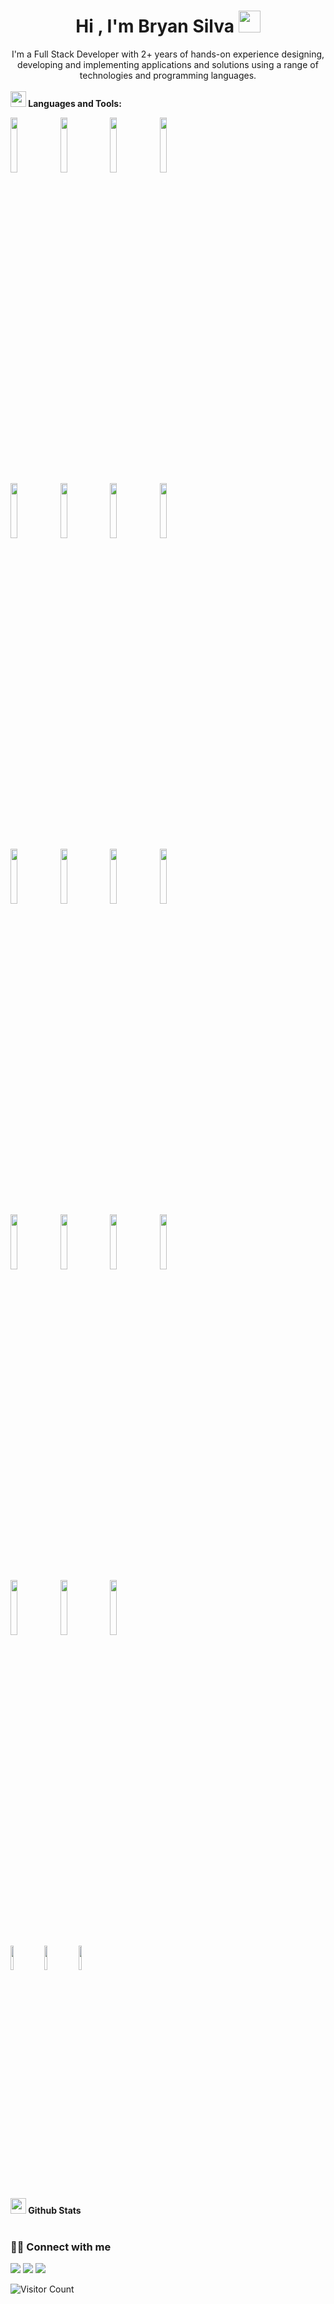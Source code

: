<div align="center">
  <h1 align="center"><b>Hi , I'm Bryan Silva </b><img src="https://media.giphy.com/media/hvRJCLFzcasrR4ia7z/giphy.gif" width="35"></h1>
  I'm a Full Stack Developer with 2+ years of hands-on experience designing, developing and implementing applications and solutions using a range of technologies and   programming languages.
  <br>
  <br>
</div>
<div>
  <img src="https://media2.giphy.com/media/QssGEmpkyEOhBCb7e1/giphy.gif?cid=ecf05e47a0n3gi1bfqntqmob8g9aid1oyj2wr3ds3mg700bl&rid=giphy.gif" width ="25"><b> Languages and Tools:</b>
  <p align="center">

  <p>
    <code><img width="15%" src="https://www.vectorlogo.zone/logos/javascript/javascript-ar21.svg"></code>
    <code><img width="15%" src="https://www.vectorlogo.zone/logos/typescriptlang/typescriptlang-ar21.svg"></code>
    <code><img width="15%" src="https://www.vectorlogo.zone/logos/python/python-ar21.svg"></code>
    <code><img width="15%" src="https://www.vectorlogo.zone/logos/reactjs/reactjs-ar21.svg"></code>
    <br />
    <code><img width="15%" src="https://www.vectorlogo.zone/logos/angular/angular-ar21.svg"></code>
    <code><img width="15%" src="https://www.vectorlogo.zone/logos/getbootstrap/getbootstrap-ar21.svg"></code>
    <code><img width="15%" src="https://www.vectorlogo.zone/logos/sass-lang/sass-lang-ar21.svg"></code>
    <code><img width="15%" src="https://www.vectorlogo.zone/logos/pocoo_flask/pocoo_flask-ar21.svg"></code>
    <br />
    <code><img width="15%" src="https://www.vectorlogo.zone/logos/jupyter/jupyter-ar21.svg"></code>
    <code><img width="15%" src="https://www.vectorlogo.zone/logos/mysql/mysql-ar21.svg"></code>
    <code><img width="15%" src="https://www.vectorlogo.zone/logos/mongodb/mongodb-ar21.svg"></code>
    <code><img width="15%" src="https://www.vectorlogo.zone/logos/git-scm/git-scm-ar21.svg"></code>
    <br />
    <code><img width="15%" src="https://www.vectorlogo.zone/logos/getpostman/getpostman-ar21.svg"></code>
    <code><img width="15%" src="https://www.vectorlogo.zone/logos/gitlab/gitlab-ar21.svg"></code>
    <code><img width="15%" src="https://www.vectorlogo.zone/logos/github/github-ar21.svg"></code>
    <code><img width="15%" src="https://www.vectorlogo.zone/logos/laravel/laravel-ar21.svg"></code>
    <br />
    <code><img width="15%" src="https://www.vectorlogo.zone/logos/php/php-ar21.svg"></code>
    <code><img width="15%" src="https://www.vectorlogo.zone/logos/trello/trello-ar21.svg"></code>
    <code><img width="15%" src="https://www.vectorlogo.zone/logos/sap/sap-ar21.svg"></code>
    <br />
    <code><img width="10%" src="https://user-images.githubusercontent.com/59575502/127426965-45da81b5-987d-4f44-b4d7-249fae487a0a.png"></code>
    <code><img width="10%" src="https://vectorwiki.com/images/6lBk3__ngrx.svg"></code>
    <code><img width="10%" src="https://www.svgrepo.com/show/303557/redux-logo.svg"></code>
  </p>
  </p>
  <img src="https://media.giphy.com/media/iY8CRBdQXODJSCERIr/giphy.gif" width="25"><b> Github Stats </b>
  <br />
<!--   <img height="155em" src="https://github-readme-stats.vercel.app/api?username=1snowth&show_icons=true&theme=slateorange&title_color=f34213&text_color=0c0c0c&icon_color=0c0c0c&locale=en&hide_border=true&bg_color=bbb8b2" alt="gabrlcj" /> -->
<!--   <img height="155em" src="https://github-readme-stats.vercel.app/api/top-langs?username=1snowth&show_icons=true&theme=slateorange&title_color=f34213&text_color=0c0c0c&icon_color=0c0c0c&layout=compact&hide_border=true&bg_color=bbb8b2" alt="gabrlcj" /> -->
  <br />
  <p>
   <h3> 🤝🏻 Connect with me </h3>
  <a href="mailto:bryanalejandro132@gmail.com?subject=[GitHub]%20profile%20contact&body=Hello"><img src="https://img.shields.io/badge/e‑mail-D14836.svg?style=for-the-badge&logo=GMail&logoColor=white"/></a>
  <a href="https://instagram.com/1Snowth_"><img src="https://img.shields.io/badge/instagram-E4405F.svg?style=for-the-badge&logo=instagram&logoColor=white"/></a>
  <a href="https://linkedin.com/in/1Snowth"><img src="https://img.shields.io/badge/linkedin-0077B5.svg?style=for-the-badge&logo=linkedin&logoColor=white"/></a>
  </p>
  
  ![Visitor Count](https://profile-counter.glitch.me/{1Snowth}/count.svg)

  
</div>
